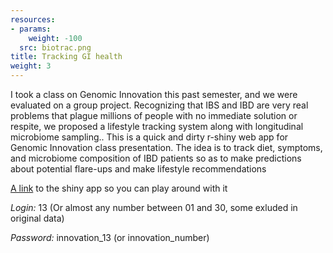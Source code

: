 ```yaml
---
resources:
- params:
    weight: -100
  src: biotrac.png
title: Tracking GI health
weight: 3
---
```


I took a class on Genomic Innovation this past semester, and we were evaluated on a group project. Recognizing that IBS and IBD are very real problems that plague millions of people with no immediate solution or respite, we proposed a lifestyle tracking system along with longitudinal microbiome sampling..
This is a quick and dirty r-shiny web app for Genomic Innovation class presentation. The idea is to track diet, symptoms, and microbiome composition of IBD patients so as to make predictions about potential flare-ups and make lifestyle recommendations

[A link](https://noush-joglekar.shinyapps.io/gi_final/) to the shiny app so you can play around with it

_Login:_ 13 (Or almost any number between 01 and 30, some exluded in original data)

_Password:_ innovation_13 (or innovation_number)
